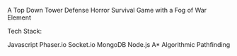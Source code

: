A Top Down Tower Defense Horror Survival Game with a Fog of War Element


Tech Stack:

Javascript
Phaser.io
Socket.io
MongoDB
Node.js
A* Algorithmic Pathfinding
